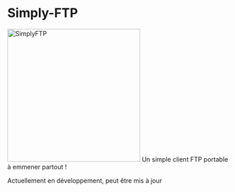 # Simply-FTP
<img src="https://raw.githubusercontent.com/Ranily57/Simply-FTP/main/SFTPLogo/SimplyFTPLogo.ico" alt="SimplyFTP" width="300"/>
Un simple client FTP portable à emmener partout !

Actuellement en développement, peut être mis à jour 
